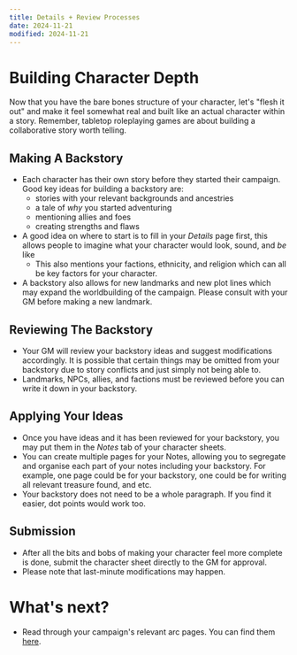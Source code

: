 ```yaml
---
title: Details + Review Processes
date: 2024-11-21
modified: 2024-11-21
---
```

# Building Character Depth
Now that you have the bare bones structure of your character, let's "flesh it out" and make it feel somewhat real and built like an actual character within a story. Remember, tabletop roleplaying games are about building a collaborative story worth telling.

## Making A Backstory
- Each character has their own story before they started their campaign. Good key ideas for building a backstory are:
	- stories with your relevant backgrounds and ancestries
	- a tale of *why* you started adventuring
	- mentioning allies and foes
	- creating strengths and flaws
- A good idea on where to start is to fill in your *Details* page first, this allows people to imagine what your character would look, sound, and *be* like
	- This also mentions your factions, ethnicity, and religion which can all be key factors for your character.
- A backstory also allows for new landmarks and new plot lines which may expand the worldbuilding of the campaign. Please consult with your GM before making a new landmark.

## Reviewing The Backstory
- Your GM will review your backstory ideas and suggest modifications accordingly. It is possible that certain things may be omitted from your backstory due to story conflicts and just simply not being able to.
- Landmarks, NPCs, allies, and factions must be reviewed before you can write it down in your backstory.

## Applying Your Ideas
- Once you have ideas and it has been reviewed for your backstory, you may put them in the *Notes* tab of your character sheets.
- You can create multiple pages for your Notes, allowing you to segregate and organise each part of your notes including your backstory. For example, one page could be for your backstory, one could be for writing all relevant treasure found, and etc.
- Your backstory does not need to be a whole paragraph. If you find it easier, dot points would work too.

## Submission
- After all the bits and bobs of making your character feel more complete is done, submit the character sheet directly to the GM for approval.
- Please note that last-minute modifications may happen.

# What's next?
- Read through your campaign's relevant arc pages. You can find them [here](https://cups-code.github.io/coppidu/(!)-Getting-Started/character-depth).



